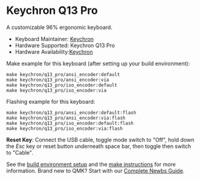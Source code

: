 # Keychron Q13 Pro

A customizable 96% ergonomic keyboard.

* Keyboard Maintainer: [Keychron](https://github.com/keychron)
* Hardware Supported: Keychron Q13 Pro
* Hardware Availability:[Keychron](https://www.keychron.com/)

Make example for this keyboard (after setting up your build environment):

    make keychron/q13_pro/ansi_encoder:default
    make keychron/q13_pro/ansi_encoder:via
    make keychron/q13_pro/iso_encoder:default
    make keychron/q13_pro/iso_encoder:via

Flashing example for this keyboard:

    make keychron/q13_pro/ansi_encoder:default:flash
    make keychron/q13_pro/ansi_encoder:via:flash
    make keychron/q13_pro/iso_encoder:default:flash
    make keychron/q13_pro/iso_encoder:via:flash

**Reset Key**: Connect the USB cable, toggle mode switch to "Off", hold down the *Esc* key or reset button underneath space bar, then toggle then switch to "Cable".

See the [build environment setup](https://docs.qmk.fm/#/getting_started_build_tools) and the [make instructions](https://docs.qmk.fm/#/getting_started_make_guide) for more information. Brand new to QMK? Start with our [Complete Newbs Guide](https://docs.qmk.fm/#/newbs).
